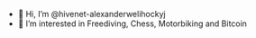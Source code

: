 - 👋 Hi, I’m @hivenet-alexanderwelihockyj
- 👀 I’m interested in Freediving, Chess, Motorbiking and Bitcoin


<!---
hivenet-alexanderwelihockyj/hivenet-alexanderwelihockyj is a ✨ special ✨ repository because its `README.md` (this file) appears on your GitHub profile.
You can click the Preview link to take a look at your changes.
--->
